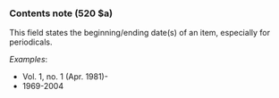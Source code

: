 ### Contents note (520 $a)

This field states the beginning/ending date(s) of an item, especially for periodicals.

_Examples_:

- Vol. 1, no. 1 (Apr. 1981)-
- 1969-2004
